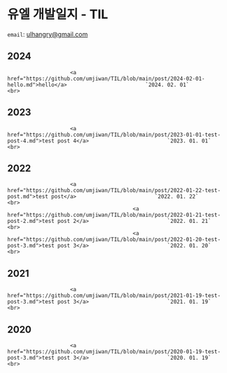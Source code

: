 # 유엘 개발일지 - TIL
`email`: ulhangry@gmail.com

## 2024<br>
                        <a href="https://github.com/umjiwan/TIL/blob/main/post/2024-02-01-hello.md">hello</a>                         `2024. 02. 01`                        <br>
                    
## 2023<br>
                        <a href="https://github.com/umjiwan/TIL/blob/main/post/2023-01-01-test-post-4.md">test post 4</a>                         `2023. 01. 01`                        <br>
                    
## 2022<br>
                        <a href="https://github.com/umjiwan/TIL/blob/main/post/2022-01-22-test-post.md">test post</a>                         `2022. 01. 22`                        <br>
                                            <a href="https://github.com/umjiwan/TIL/blob/main/post/2022-01-21-test-post-2.md">test post 2</a>                         `2022. 01. 21`                        <br>
                                            <a href="https://github.com/umjiwan/TIL/blob/main/post/2022-01-20-test-post-3.md">test post 3</a>                         `2022. 01. 20`                        <br>
                    
## 2021<br>
                        <a href="https://github.com/umjiwan/TIL/blob/main/post/2021-01-19-test-post-3.md">test post 3</a>                         `2021. 01. 19`                        <br>
                    
## 2020<br>
                        <a href="https://github.com/umjiwan/TIL/blob/main/post/2020-01-19-test-post-3.md">test post 3</a>                         `2020. 01. 19`                        <br>
                    